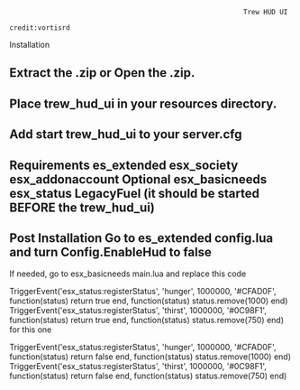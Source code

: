 
                                                              Trew HUD UI
                                                               credit:vortisrd
Installation

Extract the .zip or Open the .zip.
-
Place trew_hud_ui in your resources directory.
-
Add start trew_hud_ui to your server.cfg
-
Requirements
es_extended
esx_society
esx_addonaccount
Optional
esx_basicneeds
esx_status
LegacyFuel (it should be started BEFORE the trew_hud_ui)
-
Post Installation
Go to es_extended config.lua and turn Config.EnableHud to false
-
If needed, go to esx_basicneeds main.lua and replace this code

TriggerEvent('esx_status:registerStatus', 'hunger', 1000000, '#CFAD0F', function(status)
	return true
end, function(status)
	status.remove(1000)
end)
TriggerEvent('esx_status:registerStatus', 'thirst', 1000000, '#0C98F1', function(status)
	return true
end, function(status)
	status.remove(750)
end)
for this one

  TriggerEvent('esx_status:registerStatus', 'hunger', 1000000, '#CFAD0F', function(status)
  	return false
  end, function(status)
  	status.remove(1000)
  end)
  TriggerEvent('esx_status:registerStatus', 'thirst', 1000000, '#0C98F1', function(status)
  	return false
  end, function(status)
  	status.remove(750)
  end)
